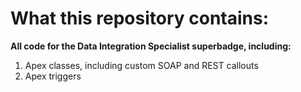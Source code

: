 # What this repository contains:
**All code for the Data Integration Specialist superbadge, including:**
1. Apex classes, including custom SOAP and REST callouts
2. Apex triggers